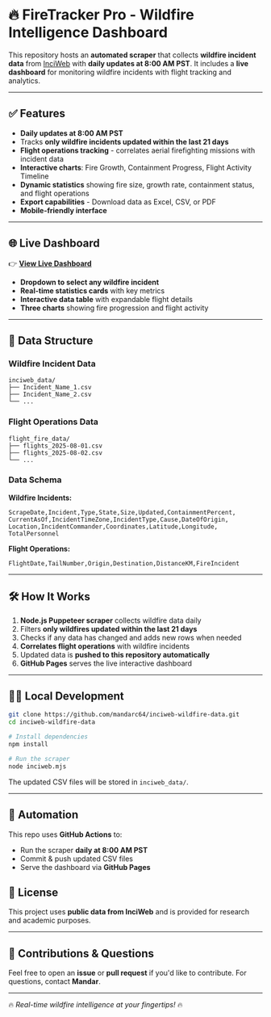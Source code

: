# 🔥 FireTracker Pro - Wildfire Intelligence Dashboard

This repository hosts an **automated scraper** that collects **wildfire incident data** from [InciWeb](https://inciweb.wildfire.gov/) with **daily updates at 8:00 AM PST**.
It includes a **live dashboard** for monitoring wildfire incidents with flight tracking and analytics.

---

## ✅ Features

- **Daily updates at 8:00 AM PST**
- Tracks **only wildfire incidents updated within the last 21 days**
- **Flight operations tracking** - correlates aerial firefighting missions with incident data
- **Interactive charts**: Fire Growth, Containment Progress, Flight Activity Timeline
- **Dynamic statistics** showing fire size, growth rate, containment status, and flight operations
- **Export capabilities** - Download data as Excel, CSV, or PDF
- **Mobile-friendly interface**

---

## 🌐 Live Dashboard

👉 **[View Live Dashboard](https://mandarc64.github.io/inciweb-wildfire-data/)**

- **Dropdown to select any wildfire incident**
- **Real-time statistics cards** with key metrics
- **Interactive data table** with expandable flight details
- **Three charts** showing fire progression and flight activity

---

## 📂 Data Structure

### Wildfire Incident Data
```
inciweb_data/
├── Incident_Name_1.csv
├── Incident_Name_2.csv
└── ...
```

### Flight Operations Data
```
flight_fire_data/
├── flights_2025-08-01.csv
├── flights_2025-08-02.csv
└── ...
```

### Data Schema
**Wildfire Incidents:**
```csv
ScrapeDate,Incident,Type,State,Size,Updated,ContainmentPercent,
CurrentAsOf,IncidentTimeZone,IncidentType,Cause,DateOfOrigin,
Location,IncidentCommander,Coordinates,Latitude,Longitude,
TotalPersonnel
```

**Flight Operations:**
```csv
FlightDate,TailNumber,Origin,Destination,DistanceKM,FireIncident
```

---

## 🛠 How It Works

1. **Node.js Puppeteer scraper** collects wildfire data daily
2. Filters **only wildfires updated within the last 21 days**
3. Checks if any data has changed and adds new rows when needed
4. **Correlates flight operations** with wildfire incidents
5. Updated data is **pushed to this repository automatically**
6. **GitHub Pages** serves the live interactive dashboard

---

## 🧑‍💻 Local Development

```bash
git clone https://github.com/mandarc64/inciweb-wildfire-data.git
cd inciweb-wildfire-data

# Install dependencies
npm install

# Run the scraper
node inciweb.mjs
```

The updated CSV files will be stored in `inciweb_data/`.

---

## 🚀 Automation

This repo uses **GitHub Actions** to:
- Run the scraper **daily at 8:00 AM PST**
- Commit & push updated CSV files
- Serve the dashboard via **GitHub Pages**

## 📜 License

This project uses **public data from InciWeb** and is provided for research and academic purposes.

---

## 🤝 Contributions & Questions

Feel free to open an **issue** or **pull request** if you'd like to contribute.
For questions, contact **Mandar**.

---

🔥 *Real-time wildfire intelligence at your fingertips!* 🔥
